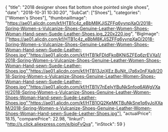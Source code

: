 {
	"title": "2018 designer shoes flat bottom shoe pointed single shoes",
	"date": "2018-10-31 10:30:20",
	"SubCat": ["Shoes"],
	"categories": ["Women's Shoes"],
	"thumbnailImage": "https://ae01.alicdn.com/kf/HTB1c4z_eBbM8KJjSZFFq6yynpXaO/2018-Spring-Women-s-Vulcanize-Shoes-Genuine-Leather-Women-Shoes-Woman-Hand-sewn-Suede-Leather-Shoes.jpg_220x220.jpg",
	"BigImage": ["https://ae01.alicdn.com/kf/HTB1c4z_eBbM8KJjSZFFq6yynpXaO/2018-Spring-Women-s-Vulcanize-Shoes-Genuine-Leather-Women-Shoes-Woman-Hand-sewn-Suede-Leather-Shoes.jpg","https://ae01.alicdn.com/kf/HTB1kFDIdFkoBKNjSZFEq6zrEVXa1/2018-Spring-Women-s-Vulcanize-Shoes-Genuine-Leather-Women-Shoes-Woman-Hand-sewn-Suede-Leather-Shoes.jpg","https://ae01.alicdn.com/kf/HTB13JzjXEz.BuNjt_j7q6x0nFXa9/2018-Spring-Women-s-Vulcanize-Shoes-Genuine-Leather-Women-Shoes-Woman-Hand-sewn-Suede-Leather-Shoes.jpg","https://ae01.alicdn.com/kf/HTB1V7nEeIyYBuNkSnfoq6AWgVXaH/2018-Spring-Women-s-Vulcanize-Shoes-Genuine-Leather-Women-Shoes-Woman-Hand-sewn-Suede-Leather-Shoes.jpg","https://ae01.alicdn.com/kf/HTB1OQ2KeMKTBuNkSne1q6yJoXXaM/2018-Spring-Women-s-Vulcanize-Shoes-Genuine-Leather-Women-Shoes-Woman-Hand-sewn-Suede-Leather-Shoes.jpg"],
	"actualPrice": 18.15,
	"comparePrice": 22.98,
	"linkurl": "http://s.click.aliexpress.com/e/bioFvQva",
	"inStock": 59
}
